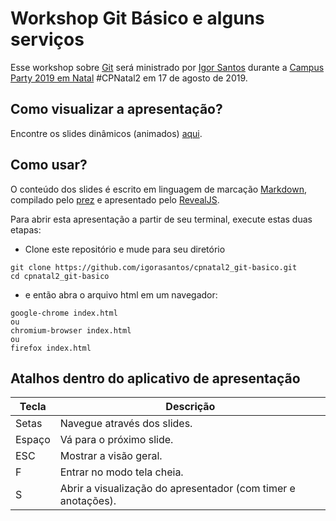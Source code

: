 # Workshop Git Básico e alguns serviços

Esse workshop sobre [Git](https://pt.wikipedia.org/wiki/Git) será ministrado por [Igor Santos](https://github.com/igorasantos) durante a [Campus Party 2019 em Natal](https://campuse.ro/events/campus-party-natal-2019/workshop/git-basico-e-alguns-servicos-cpnatal2-comunidadedevopsrn/) #CPNatal2 em 17 de agosto de 2019.

## Como visualizar a apresentação?

Encontre os slides dinâmicos (animados) [aqui](https://igorasantos.github.io/cpnatal2_git-basico).

## Como usar?

O conteúdo dos slides é escrito em linguagem de marcação [Markdown](https://help.github.com/articles/markdown-basics/), compilado pelo [prez](https://github.com/lmtm/prez) e apresentado pelo [RevealJS](https://github.com/hakimel/reveal.js).

Para abrir esta apresentação a partir de seu terminal, execute estas duas etapas:

* Clone este repositório e mude para seu diretório

```shell
git clone https://github.com/igorasantos/cpnatal2_git-basico.git
cd cpnatal2_git-basico
```

* e então abra o arquivo html em um navegador:
```shell
google-chrome index.html
ou
chromium-browser index.html
ou
firefox index.html
```

## Atalhos dentro do aplicativo de apresentação

|Tecla|Descrição|
|------|-----------|
|Setas|Navegue através dos slides.|
|Espaço |Vá para o próximo slide.|
|ESC   |Mostrar a visão geral.|
|F     |Entrar no modo tela cheia.|
|S     |Abrir a visualização do apresentador (com timer e anotações).|
